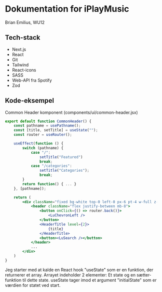 # Dokumentation for iPlayMusic
Brian Emilius, WU12

## Tech-stack
* Next.js
* React
* Git
* Tailwind
* React-icons
* SASS
* Web-API fra Spotify
* Zod

## Kode-eksempel
Common Header komponent (components/ui/common-header.jsx)
```jsx
export default function CommonHeader() {
	const pathname = usePathname();
	const [title, setTitle] = useState("");
	const router = useRouter();

	useEffect(function () {
		switch (pathname) {
			case "/":
				setTitle("Featured")
				break;
			case "/categories":
				setTitle("Categories");
				break;
		}
		return function() { ... }
	}, [pathname]);

	return (
		<div className="fixed bg-white top-0 left-0 px-6 pt-4 w-full z-100">
			<header className="flex justify-between mb-8">
				<button onClick={() => router.back()}>
					<LuChevronLeft />
				</button>
				<HeaderTitle level={2}>
					{title}
				</HeaderTitle>
				<button><LuSearch /></button>
			</header>
			...
		</div>
	)
}
```

Jeg starter med at kalde en React hook "useState" som er en funktion, der returnerer et array. Arrayet indeholder 2 elementer: Et state og en sætter-funktion til dette state. useState tager imod et argument "initialState" som er værdien for statet ved start.
